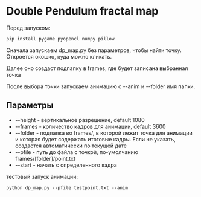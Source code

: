 # Double Pendulum fractal map

Перед запуском:

    pip install pygame pyopencl numpy pillow

Сначала запускаем dp_map.py без параметров, чтобы найти точку. Откроется окошко, куда можно кликать.

Далее оно создаст подпапку в frames, где будет записана выбранная точка

После выбора точки запускаем анимацию с --anim и --folder имя папки.

## Параметры
 - --height - вертикальное разрешение, default 1080
 - --frames - количество кадров для анимации, default 3600
 - --folder - подпапка во frames/, в которой лежит точка для анимации и которая будет содержать итоговые кадры. Если не указать, создастся автоматически по текущей дате
 - --pfile - путь до файла с точкой, по-умолчанию frames/[folder]/point.txt
 - --start - начать с определенного кадра

тестовый запуск aнимации:

    python dp_map.py --pfile testpoint.txt --anim